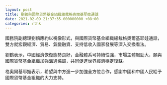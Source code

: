 ```yaml
---
layout: post
title: 劉鶴與國際貨幣基金組織總裁格奧爾基耶娃通話
date: 2021-02-09 21:37:35.000000000 +08:00
categories: rthk
---
```


國務院副總理劉鶴應約以視像形式，與國際貨幣基金組織總裁格奧爾基耶娃通話，雙方就宏觀經濟、貿易、氣變融資、支持低收入國家發展等深入交換看法。

劉鶴表示，中國經濟恢復態勢良好，金融體系可持續性強，市場主體韌勁大，願與國際貨幣基金組織加強溝通協調，共同促進世界經濟穩定復蘇。

格奧爾基耶娃表示，希望與中方進一步加強全方位合作，感謝中國和中國人民給予國際貨幣基金組織的大力支持。
